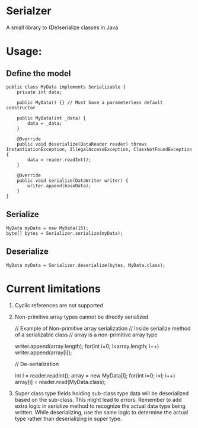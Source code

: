 # Serialzer
A small library to (De)serialize classes in Java

# Usage:
## Define the model

    public class MyData implements Serializable {
	    private int data;
	      
	    public MyData() {} // Must have a parameterless default constructor
	      
	    public MyData(int _data) {
	        data = _data;
	    }
	      
	    @Override
	    public void deserialize(DataReader reader) throws InstantiationException, IllegalAccessException, ClassNotFoundException {
	        data = reader.readInt();
	    }
	      
	    @Override
	    public void serialize(DataWriter writer) {
	        writer.append(baseData);
	    }
    }
  
## Serialize
    MyData myData = new MyData(15);
    byte[] bytes = Serializer.serialize(myData);
## Deserialize
    MyData myData = Serializer.deserialize(bytes, MyData.class);
# Current limitations
1. Cyclic references are not supported
2. Non-primitive array types cannot be directly serialized
 

     // Example of Non-primitive array serialization
      // Inside serialize method of a serializable class
      // array is a non-primitive array type
      
      writer.append(array.length);
      for(int i=0; i<array.length; i++) writer.append(array[i]);
      
      // De-serialization
      
      int l = reader.readInt();
      array = new MyData[l];
      for(int i=0; i<l; i++) array[i] = reader.read(MyData.class);
  
3. Super class type fields holding sub-class type data will be deserialized based on the sub-class. This might lead to errors. Remember to add extra logic in serialize method to recognize the actual data type being written. While deserializing, use the same logic to determine the actual type rather than deserializing in super type.
